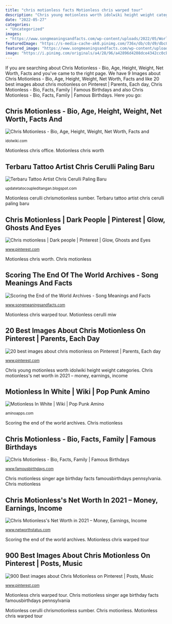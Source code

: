 ```yaml
---
title: "chris motionless facts Motionless chris warped tour"
description: "Chris young motionless worth idolwiki height weight categories"
date: "2022-05-27"
categories:
- "Uncategorized"
images:
- "https://www.songmeaningsandfacts.com/wp-content/uploads/2022/05/Worldwide-Steppers-by-Kendrick-Lamar-300x298.jpg"
featuredImage: "https://s-media-cache-ak0.pinimg.com/736x/db/c0/d9/dbc0d99e3c31123344ad8dec0bf39f2a.jpg"
featured_image: "https://www.songmeaningsandfacts.com/wp-content/uploads/2022/05/Worldwide-Steppers-by-Kendrick-Lamar-300x298.jpg"
image: "https://i.pinimg.com/originals/a4/28/96/a42896d4208dce4342cc0cb601220755.jpg"
---
```


If you are searching about Chris Motionless - Bio, Age, Height, Weight, Net Worth, Facts and you've came to the right page. We have 9 Images about Chris Motionless - Bio, Age, Height, Weight, Net Worth, Facts and like 20 best images about chris motionless on Pinterest | Parents, Each day, Chris Motionless - Bio, Facts, Family | Famous Birthdays and also Chris Motionless - Bio, Facts, Family | Famous Birthdays. Here you go:

## Chris Motionless - Bio, Age, Height, Weight, Net Worth, Facts And

![Chris Motionless - Bio, Age, Height, Weight, Net Worth, Facts and](https://idolwiki.com/pics/ChrisYoung/ChrisYoung.jpg "900 best images about chris motionless on pinterest")

<small>idolwiki.com</small>

Motionless chris office. Motionless chris worth

## Terbaru Tattoo Artist Chris Cerulli Paling Baru

![Terbaru Tattoo Artist Chris Cerulli Paling Baru](https://i.pinimg.com/originals/a4/28/96/a42896d4208dce4342cc0cb601220755.jpg "Motionless cerulli miw")

<small>updatetatocoupleditangan.blogspot.com</small>

Motionless cerulli chrismotionless sumber. Terbaru tattoo artist chris cerulli paling baru

## Chris Motionless | Dark People | Pinterest | Glow, Ghosts And Eyes

![Chris motionless | Dark people | Pinterest | Glow, Ghosts and Eyes](https://s-media-cache-ak0.pinimg.com/736x/db/c0/d9/dbc0d99e3c31123344ad8dec0bf39f2a.jpg "20 best images about chris motionless on pinterest")

<small>www.pinterest.com</small>

Motionless chris worth. Chris motionless

## Scoring The End Of The World Archives - Song Meanings And Facts

![Scoring the End of the World Archives - Song Meanings and Facts](https://www.songmeaningsandfacts.com/wp-content/uploads/2022/05/Worldwide-Steppers-by-Kendrick-Lamar-300x298.jpg "Motionless chris office")

<small>www.songmeaningsandfacts.com</small>

Motionless chris warped tour. Motionless cerulli miw

## 20 Best Images About Chris Motionless On Pinterest | Parents, Each Day

![20 best images about chris motionless on Pinterest | Parents, Each day](https://s-media-cache-ak0.pinimg.com/736x/f6/cf/a1/f6cfa1b6faa77c3131e0168e7fbb7b50.jpg "Terbaru tattoo artist chris cerulli paling baru")

<small>www.pinterest.com</small>

Chris young motionless worth idolwiki height weight categories. Chris motionless&#039;s net worth in 2021 – money, earnings, income

## Motionless In White | Wiki | Pop Punk Amino

![Motionless In White | Wiki | Pop Punk Amino](https://pm1.narvii.com/6075/48519f339502a0d56e761f6adc2d809027f7b70e_hq.jpg "Motionless chris warped tour")

<small>aminoapps.com</small>

Scoring the end of the world archives. Chris motionless

## Chris Motionless - Bio, Facts, Family | Famous Birthdays

![Chris Motionless - Bio, Facts, Family | Famous Birthdays](http://www.famousbirthdays.com/headshots/chris-motionless-3.jpg "Motionless chris warped tour")

<small>www.famousbirthdays.com</small>

Chris motionless singer age birthday facts famousbirthdays pennsylvania. Chris motionless

## Chris Motionless&#039;s Net Worth In 2021 – Money, Earnings, Income

![Chris Motionless&#039;s Net Worth in 2021 – Money, Earnings, Income](https://www.networthstatus.com/wp-content/uploads/people/motionless-chris-image.jpg "Terbaru tattoo artist chris cerulli paling baru")

<small>www.networthstatus.com</small>

Scoring the end of the world archives. Motionless chris warped tour

## 900 Best Images About Chris Motionless On Pinterest | Posts, Music

![900 Best images about Chris Motionless on Pinterest | Posts, Music](https://s-media-cache-ak0.pinimg.com/736x/d9/d9/91/d9d991eafbc2fa2036811cc9811368c3.jpg "Motionless chris office")

<small>www.pinterest.com</small>

Motionless chris warped tour. Chris motionless singer age birthday facts famousbirthdays pennsylvania

Motionless cerulli chrismotionless sumber. Chris motionless. Motionless chris warped tour
